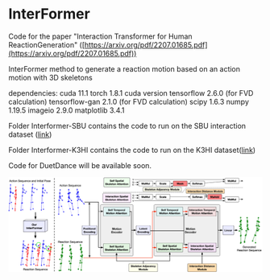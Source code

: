 # InterFormer

Code for the paper "Interaction Transformer for Human ReactionGeneration" ([https://arxiv.org/pdf/2207.01685.pdf](https://arxiv.org/pdf/2207.01685.pdf))

InterFormer method to generate a reaction motion based on an action motion with 3D skeletons


dependencies:
cuda 11.1
torch 1.8.1 cuda version
tensorflow 2.6.0 (for FVD calculation)
tensorflow-gan 2.1.0 (for FVD calculation)
scipy 1.6.3
numpy 1.19.5
imageio 2.9.0
matplotlib 3.4.1

Folder Interformer-SBU contains the code to run on the SBU interaction dataset ([link](https://www3.cs.stonybrook.edu/~kyun/research/kinect_interaction/index.html))

Folder Interformer-K3HI contains the code to run on the K3HI dataset([link](http://www.lmars.whu.edu.cn/prof_web/zhuxinyan/DataSetPublish/dataset.html))

Code for DuetDance will be available soon.

![alt text](https://github.com/CRISTAL-3DSAM/InterFormer/blob/main/Figures/Interformer(1).jpg "InterFormer overview")

